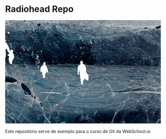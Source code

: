 # Radiohead Repo

![Radiohead](/radioheadrepo.jpg)

Este repositório serve de exemplo para o curso de Git da WebSchool.io


